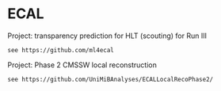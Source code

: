# ECAL

Project: transparency prediction for HLT (scouting) for Run III

    see https://github.com/ml4ecal
    

    
Project: Phase 2 CMSSW local reconstruction

    see https://github.com/UniMiBAnalyses/ECALLocalRecoPhase2/
    
    